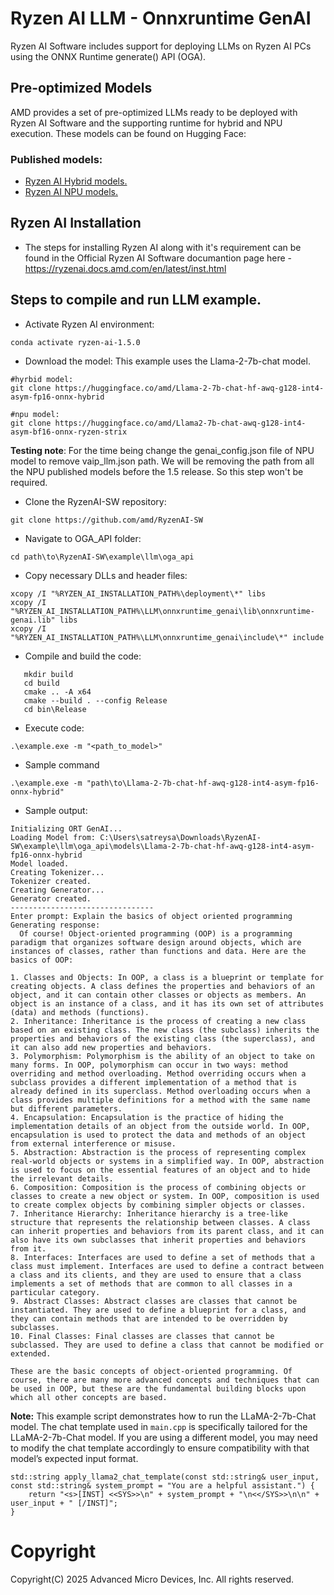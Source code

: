 # Ryzen AI LLM - Onnxruntime GenAI

Ryzen AI Software includes support for deploying LLMs on Ryzen AI PCs using the ONNX Runtime generate() API (OGA). 

## Pre-optimized Models

AMD provides a set of pre-optimized LLMs ready to be deployed with Ryzen AI Software and the supporting runtime for hybrid and NPU execution. These models can be found on Hugging Face: 

### Published models: 
- [Ryzen AI Hybrid models.](https://huggingface.co/collections/amd/ryzenai-14-llm-hybrid-models-67da31231bba0f733750a99c)
- [Ryzen AI NPU models.](https://huggingface.co/collections/amd/ryzenai-13-llm-npu-models-6759f510b8132db53e044aaf)

## Ryzen AI Installation

- The steps for installing Ryzen AI along with it's requirement can be found in the Official Ryzen AI Software documantion page here - https://ryzenai.docs.amd.com/en/latest/inst.html

## Steps to compile and run LLM example.
- Activate Ryzen AI environment:
```
conda activate ryzen-ai-1.5.0
```
- Download the model: This example uses the Llama-2-7b-chat model.
```
#hyrbid model:
git clone https://huggingface.co/amd/Llama-2-7b-chat-hf-awq-g128-int4-asym-fp16-onnx-hybrid

#npu model:
git clone https://huggingface.co/amd/Llama2-7b-chat-awq-g128-int4-asym-bf16-onnx-ryzen-strix
```
**Testing note**: For the time being change the genai_config.json file of NPU model to remove vaip_llm.json path. We will be removing the path from all the NPU published models before the 1.5 release. So this step won't be required.

- Clone the RyzenAI-SW repository:
```
git clone https://github.com/amd/RyzenAI-SW
```
- Navigate to OGA_API folder:
```
cd path\to\RyzenAI-SW\example\llm\oga_api
```
- Copy necessary DLLs and header files:
```
xcopy /I "%RYZEN_AI_INSTALLATION_PATH%\deployment\*" libs
xcopy /I "%RYZEN_AI_INSTALLATION_PATH%\LLM\onnxruntime_genai\lib\onnxruntime-genai.lib" libs
xcopy /I "%RYZEN_AI_INSTALLATION_PATH%\LLM\onnxruntime_genai\include\*" include
```
- Compile and build the code:
```
   mkdir build
   cd build
   cmake .. -A x64
   cmake --build . --config Release
   cd bin\Release
```
- Execute code:
```
.\example.exe -m "<path_to_model>"
```
- Sample command
```
.\example.exe -m "path\to\Llama-2-7b-chat-hf-awq-g128-int4-asym-fp16-onnx-hybrid"
```

- Sample output:
```
Initializing ORT GenAI...
Loading Model from: C:\Users\satreysa\Downloads\RyzenAI-SW\example\llm\oga_api\models\Llama-2-7b-chat-hf-awq-g128-int4-asym-fp16-onnx-hybrid
Model loaded.
Creating Tokenizer...
Tokenizer created.
Creating Generator...
Generator created.
--------------------------------
Enter prompt: Explain the basics of object oriented programming
Generating response:
  Of course! Object-oriented programming (OOP) is a programming paradigm that organizes software design around objects, which are instances of classes, rather than functions and data. Here are the basics of OOP:

1. Classes and Objects: In OOP, a class is a blueprint or template for creating objects. A class defines the properties and behaviors of an object, and it can contain other classes or objects as members. An object is an instance of a class, and it has its own set of attributes (data) and methods (functions).
2. Inheritance: Inheritance is the process of creating a new class based on an existing class. The new class (the subclass) inherits the properties and behaviors of the existing class (the superclass), and it can also add new properties and behaviors.
3. Polymorphism: Polymorphism is the ability of an object to take on many forms. In OOP, polymorphism can occur in two ways: method overriding and method overloading. Method overriding occurs when a subclass provides a different implementation of a method that is already defined in its superclass. Method overloading occurs when a class provides multiple definitions for a method with the same name but different parameters.
4. Encapsulation: Encapsulation is the practice of hiding the implementation details of an object from the outside world. In OOP, encapsulation is used to protect the data and methods of an object from external interference or misuse.
5. Abstraction: Abstraction is the process of representing complex real-world objects or systems in a simplified way. In OOP, abstraction is used to focus on the essential features of an object and to hide the irrelevant details.
6. Composition: Composition is the process of combining objects or classes to create a new object or system. In OOP, composition is used to create complex objects by combining simpler objects or classes.
7. Inheritance Hierarchy: Inheritance hierarchy is a tree-like structure that represents the relationship between classes. A class can inherit properties and behaviors from its parent class, and it can also have its own subclasses that inherit properties and behaviors from it.
8. Interfaces: Interfaces are used to define a set of methods that a class must implement. Interfaces are used to define a contract between a class and its clients, and they are used to ensure that a class implements a set of methods that are common to all classes in a particular category.
9. Abstract Classes: Abstract classes are classes that cannot be instantiated. They are used to define a blueprint for a class, and they can contain methods that are intended to be overridden by subclasses.
10. Final Classes: Final classes are classes that cannot be subclassed. They are used to define a class that cannot be modified or extended.

These are the basic concepts of object-oriented programming. Of course, there are many more advanced concepts and techniques that can be used in OOP, but these are the fundamental building blocks upon which all other concepts are based.
```

**Note:** This example script demonstrates how to run the LLaMA-2-7b-Chat model. The chat template used in `main.cpp` is specifically tailored for the LLaMA-2-7b-Chat model. If you are using a different model, you may need to modify the chat template accordingly to ensure compatibility with that model’s expected input format.

```
std::string apply_llama2_chat_template(const std::string& user_input, const std::string& system_prompt = "You are a helpful assistant.") {
    return "<s>[INST] <<SYS>>\n" + system_prompt + "\n<</SYS>>\n\n" + user_input + " [/INST]";
}
```

# Copyright

Copyright(C) 2025 Advanced Micro Devices, Inc. All rights reserved.
